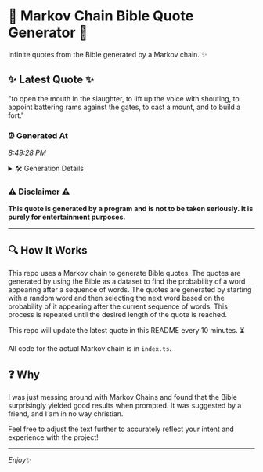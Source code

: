 # 📖 Markov Chain Bible Quote Generator 📖

Infinite quotes from the Bible generated by a Markov chain. ✨

## ✨ Latest Quote ✨
"to open the mouth in the slaughter, to lift up the voice with shouting, to appoint battering rams against the gates, to cast a mount, and to build a fort."

### ⏰ Generated At
*8:49:28 PM*

<details>
    <summary>🛠️ Generation Details</summary>
    <p>
        <strong>🌱 Seed:</strong> to<br>
        <strong>🔄 Iterations:</strong> 29<br>
        <strong>📜 Context History:</strong><br>[ to ]: open<br>[ to, open ]: the<br>[ to, open, the ]: mouth<br>[ to, open, the, mouth ]: in<br>[ to, open, the, mouth, in ]: the<br>[ to, open, the, mouth, in, the ]: slaughter,<br>[ open, the, mouth, in, the, slaughter, ]: to<br>[ the, mouth, in, the, slaughter,, to ]: lift<br>[ mouth, in, the, slaughter,, to, lift ]: up<br>[ in, the, slaughter,, to, lift, up ]: the<br>[ the, slaughter,, to, lift, up, the ]: voice<br>[ slaughter,, to, lift, up, the, voice ]: with<br>[ to, lift, up, the, voice, with ]: shouting,<br>[ lift, up, the, voice, with, shouting, ]: to<br>[ up, the, voice, with, shouting,, to ]: appoint<br>[ the, voice, with, shouting,, to, appoint ]: battering<br>[ voice, with, shouting,, to, appoint, battering ]: rams<br>[ with, shouting,, to, appoint, battering, rams ]: against<br>[ shouting,, to, appoint, battering, rams, against ]: the<br>[ to, appoint, battering, rams, against, the ]: gates,<br>[ appoint, battering, rams, against, the, gates, ]: to<br>[ battering, rams, against, the, gates,, to ]: cast<br>[ rams, against, the, gates,, to, cast ]: a<br>[ against, the, gates,, to, cast, a ]: mount,<br>[ the, gates,, to, cast, a, mount, ]: and<br>[ gates,, to, cast, a, mount,, and ]: to<br>[ to, cast, a, mount,, and, to ]: build<br>[ cast, a, mount,, and, to, build ]: a<br>[ a, mount,, and, to, build, a ]: fort.<br>
    </p>
</details>

### ⚠️ Disclaimer ⚠️
**This quote is generated by a program and is not to be taken seriously. It is purely for entertainment purposes.**

---

## 🔍 How It Works

This repo uses a Markov chain to generate Bible quotes. The quotes are generated by using the Bible as a dataset to find the probability of a word appearing after a sequence of words. The quotes are generated by starting with a random word and then selecting the next word based on the probability of it appearing after the current sequence of words. This process is repeated until the desired length of the quote is reached.

This repo will update the latest quote in this README every 10 minutes. ⏳

All code for the actual Markov chain is in `index.ts`.

## ❓ Why

I was just messing around with Markov Chains and found that the Bible surprisingly yielded good results when prompted. 
It was suggested by a friend, and I am in no way christian.

Feel free to adjust the text further to accurately reflect your intent and experience with the project!

---

*Enjoy*✨
